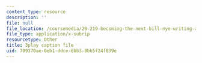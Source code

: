 ```yaml
---
content_type: resource
description: ''
file: null
file_location: /coursemedia/20-219-becoming-the-next-bill-nye-writing-and-hosting-the-educational-show-january-iap-2015/709370ae0eb1ddce6bb38bb5f24f839e_PfbifHBnFJA.srt
file_type: application/x-subrip
resourcetype: Other
title: 3play caption file
uid: 709370ae-0eb1-ddce-6bb3-8bb5f24f839e
---
```

